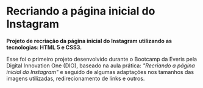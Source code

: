 # Recriando a página inicial do Instagram
**Projeto de recriação da página inicial do Instagram utilizando as tecnologias: HTML 5 e CSS3.**

Esse foi o primeiro projeto desenvolvido durante o Bootcamp da Everis pela Digital Innovation One (DIO), baseado na aula prática: _"Recriando a página inicial do Instagram"_ e
seguido de algumas adaptações nos tamanhos das imagens utilizadas, redirecionamento de links e outros.
